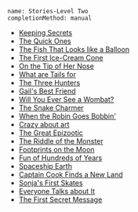 ```ngMeta
name: Stories-Level Two 
completionMethod: manual
```

* [Keeping Secrets](https://drive.google.com/open?id=0B1XBdeTOOHL3dmxPdkRpSVZJNHc)
* [The Quick Ones](https://drive.google.com/open?id=0B1XBdeTOOHL3VThGc2xteThlNWc)
* [The Fish That Looks like a Balloon](https://drive.google.com/open?id=0B1XBdeTOOHL3MFhUTDY3Uks5eDA)
* [The First Ice-Cream Cone](https://drive.google.com/open?id=0B1XBdeTOOHL3MnQzZk5QRm45Rlk)
* [On the Tip of Her Nose](https://drive.google.com/open?id=0B1XBdeTOOHL3RWVzRTMxSWFqWU0)
* [What are Tails for](https://drive.google.com/open?id=0B1XBdeTOOHL3ckRkTWI4eHZIazQ)
* [The Three Hunters](https://drive.google.com/open?id=0B1XBdeTOOHL3dkp3dWMwTVZtTlE)
* [Gail's Best Friend](https://drive.google.com/open?id=0B1XBdeTOOHL3WWx4a0hDZDZQbUE)
* [Will You Ever See a Wombat?](https://drive.google.com/open?id=0B1XBdeTOOHL3S3Z0OHZpWVl2QjA)
* [The Snake Charmer](https://drive.google.com/open?id=0B1XBdeTOOHL3Q1lZdG5xcHRtWjA)
* [When the Robin Goes Bobbin'](https://drive.google.com/open?id=0B1XBdeTOOHL3VjZpUzU4aXl1LTA)
* [Crazy about art](https://drive.google.com/open?id=0B1XBdeTOOHL3ZFVTQXd6TmZfSW8)
* [The Great Epizootic](https://drive.google.com/open?id=0B1XBdeTOOHL3Y1dENkl1aUtyU1E)
* [The Riddle of the Monster](https://drive.google.com/open?id=0B1XBdeTOOHL3TXh3aHNUOG4tMnc)
* [Footprints on the Moon](https://drive.google.com/open?id=0B1XBdeTOOHL3YTg3RmVMb3N4bU0)
* [Fun of Hundreds of Years](https://drive.google.com/open?id=0B1XBdeTOOHL3ZmhUU1YzY1lJSWc)
* [Spaceship Earth](https://drive.google.com/open?id=0B1XBdeTOOHL3YlhyM3hyVzFKeWM)
* [Captain Cook Finds a New Land](https://drive.google.com/open?id=0B1XBdeTOOHL3VjB4ZndvN1BhU0E)
* [Sonja's First Skates](https://drive.google.com/open?id=0B1XBdeTOOHL3V1JuZkpJRWN4Z2s)
* [Everyone Talks about It](https://drive.google.com/open?id=0B1XBdeTOOHL3QldfZEY2OUpLdm8)
* [The First Secret Message](https://drive.google.com/open?id=0B1XBdeTOOHL3QTZpUmtSZEZLT1U)
